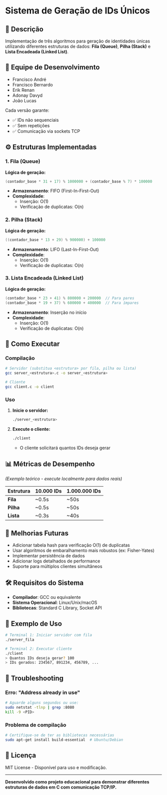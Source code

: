 # Sistema de Geração de IDs Únicos

## 📝 Descrição

Implementação de três algoritmos para geração de identidades únicas utilizando diferentes estruturas de dados: **Fila (Queue)**, **Pilha (Stack)** e **Lista Encadeada (Linked List)**. 

## 👥 Equipe de Desenvolvimento
- Francisco André
- Francisco Bernardo
- Erik Renan
- Adonay Davyd
- João Lucas

Cada versão garante:
- ✅ IDs não sequenciais
- ✅ Sem repetições
- ✅ Comunicação via sockets TCP

## ⚙️ Estruturas Implementadas

### 1. Fila (Queue)

**Lógica de geração:**
```c
(contador_base * 31 + 17) % 1000000 + (contador_base % 7) * 100000
```

- **Armazenamento**: FIFO (First-In-First-Out)
- **Complexidade**:
  - Inserção: O(1)
  - Verificação de duplicatas: O(n)

### 2. Pilha (Stack)

**Lógica de geração:**
```c
((contador_base * 13 + 29) % 900000) + 100000
```

- **Armazenamento**: LIFO (Last-In-First-Out)
- **Complexidade**:
  - Inserção: O(1)
  - Verificação de duplicatas: O(n)

### 3. Lista Encadeada (Linked List)

**Lógica de geração:**
```c
(contador_base * 23 + 41) % 800000 + 200000  // Para pares
(contador_base * 19 + 37) % 600000 + 400000  // Para ímpares
```

- **Armazenamento**: Inserção no início
- **Complexidade**:
  - Inserção: O(1)
  - Verificação de duplicatas: O(n)

## 🚀 Como Executar

### Compilação

```bash
# Servidor (substitua <estrutura> por fila, pilha ou lista)
gcc server_<estrutura>.c -o server_<estrutura>

# Cliente
gcc client.c -o client
```

### Uso

1. **Inicie o servidor:**
   ```bash
   ./server_<estrutura>
   ```

2. **Execute o cliente:**
   ```bash
   ./client
   ```
   - O cliente solicitará quantos IDs deseja gerar

## 📊 Métricas de Desempenho

*(Exemplo teórico - execute localmente para dados reais)*

| Estrutura      | 10.000 IDs | 1.000.000 IDs |
|---------------|------------|---------------|
| **Fila**      | ~0.5s      | ~50s          |
| **Pilha**     | ~0.5s      | ~50s          |
| **Lista**     | ~0.3s      | ~40s          |

## 🔧 Melhorias Futuras

- Adicionar tabela hash para verificação O(1) de duplicatas
- Usar algoritmos de embaralhamento mais robustos (ex: Fisher-Yates)
- Implementar persistência de dados
- Adicionar logs detalhados de performance
- Suporte para múltiplos clientes simultâneos


## 🛠️ Requisitos do Sistema

- **Compilador**: GCC ou equivalente
- **Sistema Operacional**: Linux/Unix/macOS
- **Bibliotecas**: Standard C Library, Socket API

## 📖 Exemplo de Uso

```bash
# Terminal 1: Iniciar servidor com fila
./server_fila

# Terminal 2: Executar cliente
./client
> Quantos IDs deseja gerar? 100
> IDs gerados: 234567, 891234, 456789, ...
```

## 🐛 Troubleshooting

### Erro: "Address already in use"
```bash
# Aguarde alguns segundos ou use:
sudo netstat -tlnp | grep :8080
kill -9 <PID>
```

### Problema de compilação
```bash
# Certifique-se de ter as bibliotecas necessárias
sudo apt-get install build-essential  # Ubuntu/Debian
```

## 📜 Licença

MIT License - Disponível para uso e modificação.

---

**Desenvolvido como projeto educacional para demonstrar diferentes estruturas de dados em C com comunicação TCP/IP.**
